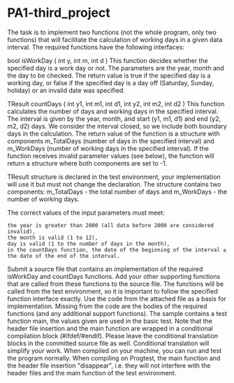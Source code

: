 # PA1-third_project
The task is to implement two functions (not the whole program, only two functions) that will facilitate the calculation of working days in a given data interval. The required functions have the following interfaces:

bool isWorkDay ( int y, int m, int d )
This function decides whether the specified day is a work day or not. The parameters are the year, month and the day to be checked. The return value is true if the specified day is a working day, or false if the specified day is a day off (Saturday, Sunday, holiday) or an invalid date was specified.

TResult countDays ( int y1, int m1, int d1, int y2, int m2, int d2 )
This function calculates the number of days and working days in the specified interval. The interval is given by the year, month, and start (y1, m1, d1) and end (y2, m2, d2) days. We consider the interval closed, so we include both boundary days in the calculation. The return value of the function is a structure with components m_TotalDays (number of days in the specified interval) and m_WorkDays (number of working days in the specified interval). If the function receives invalid parameter values (see below), the function will return a structure where both components are set to -1.

TResult structure is declared in the test environment, your implementation will use it but must not change the declaration. The structure contains two components:
  m_TotalDays - the total number of days and
  m_WorkDays - the number of working days.

The correct values of the input parameters must meet:

    the year is greater than 2000 (all data before 2000 are considered invalid),
    the month is valid (1 to 12),
    day is valid (1 to the number of days in the month),
    in the countDays function, the date of the beginning of the interval ≤ the date of the end of the interval.
Submit a source file that contains an implementation of the required isWorkDay and countDays functions. Add your other supporting functions that are called from these functions to the source file. The functions will be called from the test environment, so it is important to follow the specified function interface exactly. Use the code from the attached file as a basis for implementation. Missing from the code are the bodies of the required functions (and any additional support functions). The sample contains a test function main, the values given are used in the basic test. Note that the header file insertion and the main function are wrapped in a conditional compilation block (#ifdef/#endif). Please leave the conditional translation blocks in the committed source file as well. Conditional translation will simplify your work. When compiled on your machine, you can run and test the program normally. When compiling on Progtest, the main function and the header file insertion "disappear", i.e. they will not interfere with the header files and the main function of the test environment.


